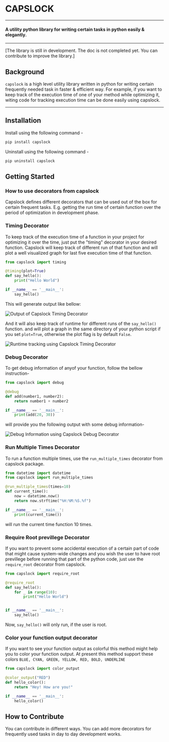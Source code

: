 # CAPSLOCK
----------------------------------------------
#### A utility python library for writing certain tasks in python easily & elegantly.
-----------------------------------------------
[The library is still in development. The doc is not completed yet. You can contribute to improve the library.]
## Background
<p align= "justify">

```capslock``` is a high level utility library written in python for writing certain frequently needed task in faster & efficient way. For example, if you want to keep track of the execution time of one of your method while optimizing it, witing code for tracking execution time can be done easily using capslock.
</p>

--------------------------------------------------


## Installation
Install using the following command - 
```bash
pip install capslock
```

Uninstall using the following command - 
```bash
pip uninstall capslock
```

## Getting Started

### How to use decorators from capslock

Capslock defines different decorators that can be used out of the box for certain frequent tasks. E.g. getting the run time of certain function over the period of optimization in development phase.

### Timing Decorator

To keep track of the execution time of a function in your project for optimizing it over the time, just put the "timing" decorator in your desired function. Capslock will keep track of different run of that function and will plot a well visualized graph for last five execution time of that function.

```python
from capslock import timing

@timing(plot=True)
def say_hello():
    print("Hello World")

if __name__ == '__main__':
    say_hello()
```
This will generate output like bellow: 

![Output of Capslock Timing Decorator](https://raw.githubusercontent.com/faruk-ahmad/capslock/main/docs/output_1.png)

And it will also keep track of runtime for different runs of the ```say_hello()``` function. and will plot a graph in the same directory of your python script if you set ```plot=True```, otherwise the plot flag is by default ```False```.

![Runtime tracking using Capslock Timing Decorator](https://raw.githubusercontent.com/faruk-ahmad/capslock/main/docs/say_hello.png)


### Debug Decorator

To get debug information of anyof your function, follow the bellow instruction-

```python
from capslock import debug

@debug
def add(number1, number2):
    return number1 + number2

if __name__ == '__main__':
    print(add(20, 30))
```

will provide you the following output with some debug information-

![Debug Information using Capslock Debug Decorator](https://raw.githubusercontent.com/faruk-ahmad/capslock/main/docs/debug.png)


### Run Multiple Times Decorator

To run a function multiple times, use the ```run_multiple_times``` decorator from capslock package.

```python
from datetime import datetime
from capslock import run_multiple_times

@run_multiple_times(times=10)
def current_time():
    now = datetime.now()
    return now.strftime("%H:%M:%S.%f")

if __name__ == '__main__':
    print(current_time())
```

will run the current time function 10 times.


### Require Root previllege Decorator

If you want to prevent some accidental execution of a certain part of code
that might cause system-wide changes and you wish the user to have root
previllege before running that part of the python code, just use the
```require_root``` decorator from capslock.

```python
from capslock import require_root

@require_root
def say_hello():
    for _ in range(10):
        print("Hello World")


if __name__ == '__main__':
    say_hello()
```

Now, ```say_hello()``` will only run, if the user is root.

### Color your function output decorator
If you want to see your function output as colorful this method might help you to color your function output.
At present this method support these colors `BLUE, CYAN, GREEN, YELLOW, RED, BOLD, UNDERLINE`

```py
from capslock import color_output

@color_output("RED")
def hello_color():
    return "Hey! How are you!"

if __name__ == '__main__':
    hello_color()

```


## How to Contribute

You can contribute in different ways. You can add more decorators for frequently used tasks in day to day development works.
